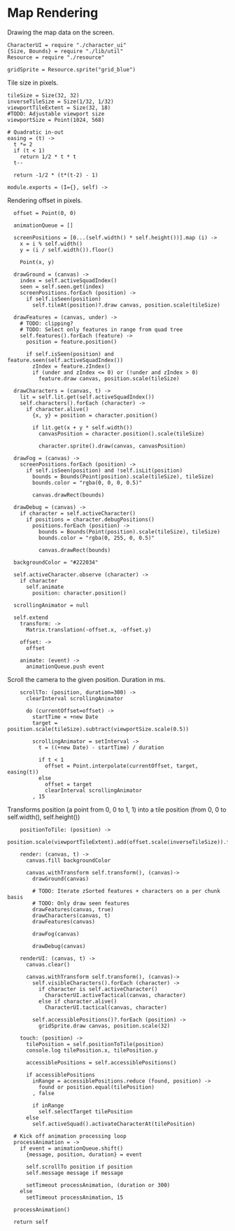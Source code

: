 Map Rendering
=============

Drawing the map data on the screen.

    CharacterUI = require "./character_ui"
    {Size, Bounds} = require "./lib/util"
    Resource = require "./resource"

    gridSprite = Resource.sprite("grid_blue")

Tile size in pixels.

    tileSize = Size(32, 32)
    inverseTileSize = Size(1/32, 1/32)
    viewportTileExtent = Size(32, 18)
    #TODO: Adjustable viewport size
    viewportSize = Point(1024, 568)

    # Quadratic in-out
    easing = (t) ->
      t *= 2
      if (t < 1)
        return 1/2 * t * t
      t--

      return -1/2 * (t*(t-2) - 1)

    module.exports = (I={}, self) ->

Rendering offset in pixels.

      offset = Point(0, 0)

      animationQueue = []

      screenPositions = [0...(self.width() * self.height())].map (i) ->
        x = i % self.width()
        y = (i / self.width()).floor()

        Point(x, y)

      drawGround = (canvas) ->
        index = self.activeSquadIndex()
        seen = self.seen.get(index)
        screenPositions.forEach (position) ->
          if self.isSeen(position)
            self.tileAt(position)?.draw canvas, position.scale(tileSize)

      drawFeatures = (canvas, under) ->
        # TODO: clipping?
        # TODO: Select only features in range from quad tree
        self.features().forEach (feature) ->
          position = feature.position()

          if self.isSeen(position) and feature.seen(self.activeSquadIndex())
            zIndex = feature.zIndex()
            if (under and zIndex <= 0) or (!under and zIndex > 0)
              feature.draw canvas, position.scale(tileSize)

      drawCharacters = (canvas, t) ->
        lit = self.lit.get(self.activeSquadIndex())
        self.characters().forEach (character) ->
          if character.alive()
            {x, y} = position = character.position()

            if lit.get(x + y * self.width())
              canvasPosition = character.position().scale(tileSize)

              character.sprite().draw(canvas, canvasPosition)

      drawFog = (canvas) ->
        screenPositions.forEach (position) ->
          if self.isSeen(position) and !self.isLit(position)
            bounds = Bounds(Point(position).scale(tileSize), tileSize)
            bounds.color = "rgba(0, 0, 0, 0.5)"

            canvas.drawRect(bounds)

      drawDebug = (canvas) ->
        if character = self.activeCharacter()
          if positions = character.debugPositions()
            positions.forEach (position) ->
              bounds = Bounds(Point(position).scale(tileSize), tileSize)
              bounds.color = "rgba(0, 255, 0, 0.5)"

              canvas.drawRect(bounds)

      backgroundColor = "#222034"

      self.activeCharacter.observe (character) ->
        if character
          self.animate
            position: character.position()

      scrollingAnimator = null

      self.extend
        transform: ->
          Matrix.translation(-offset.x, -offset.y)

        offset: ->
          offset

        animate: (event) ->
          animationQueue.push event

Scroll the camera to the given position. Duration in ms.

        scrollTo: (position, duration=300) ->
          clearInterval scrollingAnimator

          do (currentOffset=offset) ->
            startTime = +new Date
            target = position.scale(tileSize).subtract(viewportSize.scale(0.5))

            scrollingAnimator = setInterval ->
              t = ((+new Date) - startTime) / duration

              if t < 1
                offset = Point.interpolate(currentOffset, target, easing(t))
              else
                offset = target
                clearInterval scrollingAnimator
            , 15

Transforms position (a point from 0, 0 to 1, 1) into a tile position (from 0, 0
to self.width(), self.height())

        positionToTile: (position) ->
          position.scale(viewportTileExtent).add(offset.scale(inverseTileSize)).floor()

        render: (canvas, t) ->
          canvas.fill backgroundColor

          canvas.withTransform self.transform(), (canvas)->
            drawGround(canvas)

            # TODO: Iterate zSorted features + characters on a per chunk basis
            # TODO: Only draw seen features
            drawFeatures(canvas, true)
            drawCharacters(canvas, t)
            drawFeatures(canvas)

            drawFog(canvas)

            drawDebug(canvas)

        renderUI: (canvas, t) ->
          canvas.clear()

          canvas.withTransform self.transform(), (canvas)->
            self.visibleCharacters().forEach (character) ->
              if character is self.activeCharacter()
                CharacterUI.activeTactical(canvas, character)
              else if character.alive()
                CharacterUI.tactical(canvas, character)

            self.accessiblePositions()?.forEach (position) ->
              gridSprite.draw canvas, position.scale(32)

        touch: (position) ->
          tilePosition = self.positionToTile(position)
          console.log tilePosition.x, tilePosition.y

          accessiblePositions = self.accessiblePositions()

          if accessiblePositions
            inRange = accessiblePositions.reduce (found, position) ->
              found or position.equal(tilePosition)
            , false

            if inRange
              self.selectTarget tilePosition
          else
            self.activeSquad().activateCharacterAt(tilePosition)

      # Kick off animation processing loop
      processAnimation = ->
        if event = animationQueue.shift()
          {message, position, duration} = event

          self.scrollTo position if position
          self.message message if message

          setTimeout processAnimation, (duration or 300)
        else
          setTimeout processAnimation, 15

      processAnimation()

      return self
